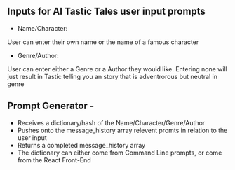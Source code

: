 ## Inputs for AI Tastic Tales user input prompts

- Name/Character:

User can enter their own name or the name of a famous character

- Genre/Author:

User can enter either a Genre or a Author they would like. Entering none will just
result in Tastic telling you an story that is adventrorous but neutral in genre

## Prompt Generator -

- Receives a dictionary/hash of the Name/Character/Genre/Author
- Pushes onto the message_history array relevent promts in relation to the user input 
- Returns a completed message_history array
- The dictionary can either come from Command Line prompts, or come from the React Front-End